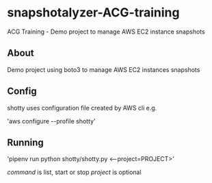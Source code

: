 # snapshotalyzer-ACG-training
ACG Training - Demo project to manage AWS EC2 instance snapshots

## About

Demo project using boto3 to manage AWS EC2 instances snapshots

## Config

shotty uses configuration file created by AWS cli e.g.

'aws configure --profile shotty'

## Running

'pipenv run python shotty/shotty.py <command> <--project=PROJECT>'

*command* is list, start or stop
*project* is optional
